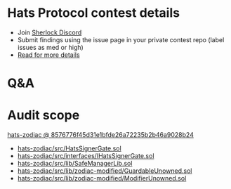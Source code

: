 
# Hats Protocol contest details

- Join [Sherlock Discord](https://discord.gg/MABEWyASkp)
- Submit findings using the issue page in your private contest repo (label issues as med or high)
- [Read for more details](https://docs.sherlock.xyz/audits/watsons)

# Q&A

# Audit scope


[hats-zodiac @ 8576776f45d31e1bfde26a72235b2b46a9028b24](https://github.com/Hats-Protocol/hats-zodiac/tree/8576776f45d31e1bfde26a72235b2b46a9028b24)
- [hats-zodiac/src/HatsSignerGate.sol](hats-zodiac/src/HatsSignerGate.sol)
- [hats-zodiac/src/interfaces/IHatsSignerGate.sol](hats-zodiac/src/interfaces/IHatsSignerGate.sol)
- [hats-zodiac/src/lib/SafeManagerLib.sol](hats-zodiac/src/lib/SafeManagerLib.sol)
- [hats-zodiac/src/lib/zodiac-modified/GuardableUnowned.sol](hats-zodiac/src/lib/zodiac-modified/GuardableUnowned.sol)
- [hats-zodiac/src/lib/zodiac-modified/ModifierUnowned.sol](hats-zodiac/src/lib/zodiac-modified/ModifierUnowned.sol)


